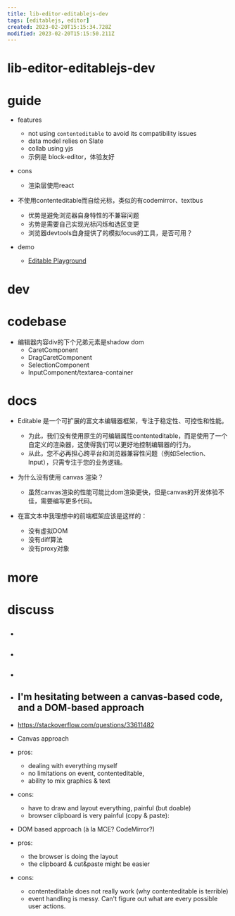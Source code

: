```yaml
---
title: lib-editor-editablejs-dev
tags: [editablejs, editor]
created: 2023-02-20T15:15:34.728Z
modified: 2023-02-20T15:15:50.211Z
---
```


# lib-editor-editablejs-dev

# guide

- features
  - not using `contenteditable` to avoid its compatibility issues
  - data model relies on Slate
  - collab using yjs
  - 示例是 block-editor，体验友好

- cons
  - 渲染层使用react

- 不使用contenteditable而自绘光标，类似的有codemirror、textbus
  - 优势是避免浏览器自身特性的不兼容问题
  - 劣势是需要自己实现光标闪烁和选区变更
  - 浏览器devtools自身提供了的模拟focus的工具，是否可用？

- demo
  - [Editable Playground](https://docs.editablejs.com/playground)
# dev

# codebase

- 编辑器内容div的下个兄弟元素是shadow dom
  - CaretComponent
  - DragCaretComponent
  - SelectionComponent
  - InputComponent/textarea-container
# docs
- Editable 是一个可扩展的富文本编辑器框架，专注于稳定性、可控性和性能。
  - 为此，我们没有使用原生的可编辑属性contenteditable，而是使用了一个自定义的渲染器，这使得我们可以更好地控制编辑器的行为。
  - 从此，您不必再担心跨平台和浏览器兼容性问题（例如Selection、Input），只需专注于您的业务逻辑。

- 为什么没有使用 canvas 渲染？
  - 虽然canvas渲染的性能可能比dom渲染更快，但是canvas的开发体验不佳，需要编写更多代码。
- 在富文本中我理想中的前端框架应该是这样的：
  - 没有虚拟DOM
  - 没有diff算法
  - 没有proxy对象
# more

# discuss
- ## 

- ## 

- ## 

- ## I'm hesitating between a canvas-based code, and a DOM-based approach
- https://stackoverflow.com/questions/33611482
- Canvas approach  
- pros:
  - dealing with everything myself
  - no limitations on event, contenteditable, 
  - ability to mix graphics & text

- cons:
  - have to draw and layout everything, painful (but doable)
  - browser clipboard is very painful (copy & paste):

- DOM based approach (à la MCE? CodeMirror?) 
- pros:
  - the browser is doing the layout
  - the clipboard & cut&paste might be easier

- cons:
  - contenteditable does not really work (why contenteditable is terrible)
  - event handling is messy. Can't figure out what are every possible user actions.
